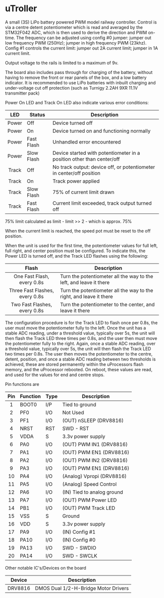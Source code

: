 uTroller
========

A small (3S) LiPo battery powered PWM model railway controller. Control is via a centre detent potentiometer which is 
read and averaged by the STM32F042 ADC, which is then used to derive the direction and PWM on-time. The frequency can be
adjusted using config #0 jumper: jumper out low frequency PWM (250Hz); jumper in high frequency PWM (23khz). Config #1
controls the current limit: jumper out 2A current limit; jumper in 1A current limit. 

Output voltage to the rails is limited to a maximum of 9v.

The board also includes pass through for charging of the battery, without having to remove the front or rear panels of
the box, and a low battery indicator. It is recommended to use LiPo batteries with inbuilt charging and under-voltage 
cut off protection (such as Turnigy 2.2AH 9XR 11.1V transmitter pack)

Power On LED and Track On LED also indicate various error conditions:

| LED   | Status     | Description                                                           |
|:-----:| ---------- | --------------------------------------------------------------------- |
| Power | Off        | Device turned off                                                     |
| Power | On         | Device turned on and functioning normally                             |
| Power | Fast Flash | Unhandled error encountered                                           |
| Power | Slow Flash | Device started with potentiometer in a position other than center/off |
| Track | Off        | No track output: device off, or potentiometer in center/off position  |
| Track | On         | Track power applied                                                   |
| Track | Slow Flash | 75% of current limit drawn                                            |
| Track | Fast Flash | Current limit exceeded, track output turned off                       |

75% limit calculated as limit - limit >> 2 - which is approx. 75%

When the current limit is reached, the speed pot must be reset to the off position.

When the unit is used for the first time, the potentiometer values for full left, full right, and center position
must be configured. To indicate this, the Power LED is turned off, and the Track LED flashes using the following:

| Flash                          | Description                                                         |
|:------------------------------:| ------------------------------------------------------------------- |
| One Fast Flash, every 0.8s     | Turn the potentiometer all the way to the left, and leave it there  |
| Three Fast Flashes, every 0.8s | Turn the potentiometer all the way to the right, and leave it there |
| Two Fast Flashes, every 0.8s   | Turn the potentiometer to the center, and leave it there            |

The configuration procedure is for the Track LED to flash once per 0.8s, the user must move the potentiometer fully to
the left. Once the unit has a stable ADC reading, under a threshold value, typically over 5s, the unit will then
flash the Track LED three times per 0.8s, and the user then must move the potentiometer fully to the right. Again, once
a stable ADC reading, over a threshold value, typically over 5s, the unit will then flash the Track LED two times per 
0.8s. The user then moves the potentiometer to the centre, detent, position, and once a stable ADC reading between two
thresholds is achieved, these are stored permanently within the uProcessors flash memory, and the uProcessor rebooted.
On reboot, these values are read, and used for the values for end and centre stops.

Pin functions are

| Pin | Function | Type | Description                |
|:---:| -------- | ---- | -------------------------- |
| 1   | BOOT0    | I/P  | Tied to ground             |
| 2   | PF0      | I/O  | Not Used                   |
| 3   | PF1      | I/O  | (OUT) nSLEEP (DRV8816)     |
| 4   | NRST     | RST  | SWD - RST                  |
| 5   | VDDA     | S    | 3.3v power supply          |
| 6   | PA0      | I/O  | (OUT) PWM IN1 (DRV8816)    |
| 7   | PA1      | I/O  | (OUT) PWM EN1 (DRV8816)    |
| 8   | PA2      | I/O  | (OUT) PWM IN2 (DRV8816)    |
| 9   | PA3      | I/O  | (OUT) PWM EN1 (DRV8816)    |
| 10  | PA4      | I/O  | (Analog) Vpropi (DRV8816)  |
| 11  | PA5      | I/O  | (Analog) Speed Control     |
| 12  | PA6      | I/O  | (IN) Tied to analog ground |
| 13  | PA7      | I/O  | (OUT) PWM Power LED        |
| 14  | PB1      | I/O  | (OUT) PWM Track LED        |
| 15  | VSS      | S    | Ground                     |
| 16  | VDD      | S    | 3.3v power supply          |
| 17  | PA9      | I/O  | (IN) Config #1             |
| 18  | PA10     | I/O  | (IN) Config #0             |
| 19  | PA13     | I/O  | SWD - SWDIO                |
| 20  | PA14     | I/O  | SWD - SWCLK                |

Other notable IC's/Devices on the board

| Device       | Description                                                                                   |
| -----------  | --------------------------------------------------------------------------------------------- |
| DRV8816      | DMOS Dual 1/2-H-Bridge Motor Drivers                                                          |

